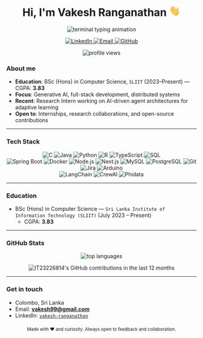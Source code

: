 <div align="center">

  <h1>Hi, I'm <strong>Vakesh Ranganathan</strong> <img src="https://raw.githubusercontent.com/ABSphreak/ABSphreak/master/gifs/Hi.gif" width="30"/></h1>

  <img src="https://readme-typing-svg.demolab.com?font=Fira+Code&weight=500&size=22&pause=800&center=true&vCenter=true&repeat=true&width=850&height=90&color=36BCF7&lines=%24+whoami+%3A+Vakesh+Ranganathan;%24+role+%3A+CS+Undergrad+%40+SLIIT;%24+interests+%3A+Generative+AI+%7C+Full%E2%80%91stack;%24+location+%3A+Colombo%2C+Sri+Lanka" alt="terminal typing animation" />

  <p>
    <a href="https://www.linkedin.com/in/vakesh-ranganathan/" target="_blank">
      <img src="https://img.shields.io/badge/LinkedIn-Vakesh%20Ranganathan-0077B5?style=for-the-badge&logo=linkedin&logoColor=white" alt="LinkedIn"/>
    </a>
    <a href="mailto:vakesh99@gmail.com" target="_blank">
      <img src="https://img.shields.io/badge/Email-vakesh99%40gmail.com-D14836?style=for-the-badge&logo=gmail&logoColor=white" alt="Email"/>
    </a>
    <a href="https://github.com/IT23226814" target="_blank">
      <img src="https://img.shields.io/badge/GitHub-IT23226814-181717?style=for-the-badge&logo=github&logoColor=white" alt="GitHub"/>
    </a>
  </p>

  <img src="https://komarev.com/ghpvc/?username=IT23226814&style=flat-square&color=blue" alt="profile views" />

</div>

### About me

- **Education**: BSc (Hons) in Computer Science, `SLIIT` (2023–Present) — CGPA: **3.83**
- **Focus**: Generative AI, full-stack development, distributed systems
- **Recent**: Research Intern working on AI-driven agent architectures for adaptive learning
- **Open to**: Internships, research collaborations, and open-source contributions

---

### Tech Stack

<div align="center">

  <!-- Core Languages -->
  <img src="https://cdn.jsdelivr.net/gh/devicons/devicon/icons/c/c-original.svg" height="40" alt="C"/>
  <img src="https://cdn.jsdelivr.net/gh/devicons/devicon/icons/java/java-original.svg" height="40" alt="Java"/>
  <img src="https://cdn.jsdelivr.net/gh/devicons/devicon/icons/python/python-original.svg" height="40" alt="Python"/>
  <img src="https://cdn.jsdelivr.net/gh/devicons/devicon/icons/r/r-original.svg" height="40" alt="R"/>
  <img src="https://cdn.jsdelivr.net/gh/devicons/devicon/icons/typescript/typescript-original.svg" height="40" alt="TypeScript"/>
  <img src="https://img.shields.io/badge/SQL-4479A1?style=for-the-badge&logo=database&logoColor=white" height="28" alt="SQL"/>
  <br/>
  <!-- Frameworks & Tools -->
  <img src="https://cdn.jsdelivr.net/gh/devicons/devicon/icons/spring/spring-original.svg" height="40" alt="Spring Boot"/>
  <img src="https://cdn.jsdelivr.net/gh/devicons/devicon/icons/docker/docker-original.svg" height="40" alt="Docker"/>
  <img src="https://cdn.jsdelivr.net/gh/devicons/devicon/icons/nodejs/nodejs-original.svg" height="40" alt="Node.js"/>
  <img src="https://cdn.jsdelivr.net/gh/devicons/devicon/icons/nextjs/nextjs-original.svg" height="40" alt="Next.js"/>
  <img src="https://cdn.jsdelivr.net/gh/devicons/devicon/icons/mysql/mysql-original.svg" height="40" alt="MySQL"/>
  <img src="https://cdn.jsdelivr.net/gh/devicons/devicon/icons/postgresql/postgresql-original.svg" height="40" alt="PostgreSQL"/>
  <img src="https://cdn.jsdelivr.net/gh/devicons/devicon/icons/git/git-original.svg" height="40" alt="Git"/>
  <img src="https://cdn.jsdelivr.net/gh/devicons/devicon/icons/jira/jira-original.svg" height="40" alt="Jira"/>
  <img src="https://cdn.jsdelivr.net/gh/devicons/devicon/icons/arduino/arduino-original.svg" height="40" alt="Arduino"/>
  <br/>
  <!-- AI & Agents as badges -->
  <img src="https://img.shields.io/badge/LangChain-0B3D91?style=for-the-badge&logoColor=white" alt="LangChain"/>
  <img src="https://img.shields.io/badge/CrewAI-6A5ACD?style=for-the-badge&logoColor=white" alt="CrewAI"/>
  <img src="https://img.shields.io/badge/Phidata-0088CC?style=for-the-badge&logoColor=white" alt="Phidata"/>

</div>

---

### Education

- BSc (Hons) in Computer Science — `Sri Lanka Institute of Information Technology (SLIIT)` (July 2023 – Present)
  - CGPA: **3.83**

---


### GitHub Stats

<div align="center">

  <!-- Most Used Languages -->
  <img
    src="https://github-readme-stats.vercel.app/api/top-langs/?username=IT23226814&layout=compact&theme=tokyonight"
    height="165"
    alt="top languages"
  />

  <!-- Last 12 months (calendar-style, month-wise) -->
  <img
    src="https://ghchart.rshah.org/36BCF7/IT23226814"
    alt="IT23226814's GitHub contributions in the last 12 months"
  />

</div>

---

### Get in touch

- Colombo, Sri Lanka  
- Email: **vakesh99@gmail.com**  
- LinkedIn: [`vakesh-ranganathan`](https://www.linkedin.com/in/vakesh-ranganathan/)

<div align="center">
  <sub>Made with ❤️ and curiosity. Always open to feedback and collaboration.</sub>
</div>
